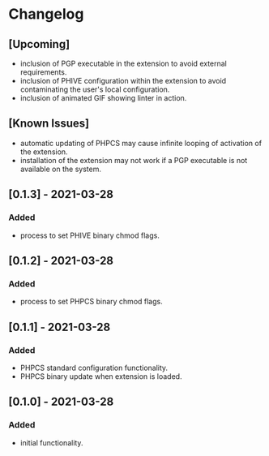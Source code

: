 # Changelog
## [Upcoming]
- inclusion of PGP executable in the extension to avoid external requirements.
- inclusion of PHIVE configuration within the extension to avoid contaminating
    the user's local configuration.
- inclusion of animated GIF showing linter in action.

## [Known Issues]
- automatic updating of PHPCS may cause infinite looping of activation of the extension.
- installation of the extension may not work if a PGP executable is not available on the system.

## [0.1.3] - 2021-03-28
### Added
- process to set PHIVE binary chmod flags.

## [0.1.2] - 2021-03-28
### Added
- process to set PHPCS binary chmod flags.

## [0.1.1] - 2021-03-28
### Added
- PHPCS standard configuration functionality.
- PHPCS binary update when extension is loaded.

## [0.1.0] - 2021-03-28
### Added
- initial functionality.

